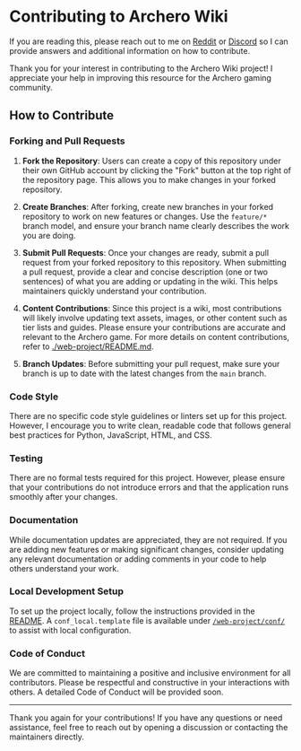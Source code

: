 # Contributing to Archero Wiki

If you are reading this, please reach out to me on [Reddit](https://www.reddit.com/user/LuhCaran101/) or [Discord](https://discord.com/users/382930544385851392) so I can provide answers and additional information on how to contribute.

Thank you for your interest in contributing to the Archero Wiki project! I appreciate your help in improving this resource for the Archero gaming community.

## How to Contribute

### Forking and Pull Requests

1. **Fork the Repository**: Users can create a copy of this repository under their own GitHub account by clicking the "Fork" button at the top right of the repository page. This allows you to make changes in your forked repository.

2. **Create Branches**: After forking, create new branches in your forked repository to work on new features or changes. Use the `feature/*` branch model, and ensure your branch name clearly describes the work you are doing.

3. **Submit Pull Requests**: Once your changes are ready, submit a pull request from your forked repository to this repository. When submitting a pull request, provide a clear and concise description (one or two sentences) of what you are adding or updating in the wiki. This helps maintainers quickly understand your contribution.

4. **Content Contributions**: Since this project is a wiki, most contributions will likely involve updating text assets, images, or other content such as tier lists and guides. Please ensure your contributions are accurate and relevant to the Archero game. For more details on content contributions, refer to [./web-project/README.md](./web-project/README.md).

5. **Branch Updates**: Before submitting your pull request, make sure your branch is up to date with the latest changes from the `main` branch.

### Code Style

There are no specific code style guidelines or linters set up for this project. However, I encourage you to write clean, readable code that follows general best practices for Python, JavaScript, HTML, and CSS.

### Testing

There are no formal tests required for this project. However, please ensure that your contributions do not introduce errors and that the application runs smoothly after your changes.

### Documentation

While documentation updates are appreciated, they are not required. If you are adding new features or making significant changes, consider updating any relevant documentation or adding comments in your code to help others understand your work.

### Local Development Setup

To set up the project locally, follow the instructions provided in the [README](./README.md). A `conf_local.template` file is available under [`/web-project/conf/`](./web-project/conf/conf_local.template) to assist with local configuration.

### Code of Conduct

We are committed to maintaining a positive and inclusive environment for all contributors. Please be respectful and constructive in your interactions with others. A detailed Code of Conduct will be provided soon.

____

Thank you again for your contributions! If you have any questions or need assistance, feel free to reach out by opening a discussion or contacting the maintainers directly.
